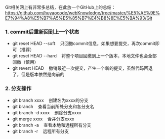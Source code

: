 Git相关网上有非常多总结，在此放一个GitHub上的总结：
https://github.com/huyaocode/webKnowledge/tree/master/%E5%AE%9E%E7%94%A8%E5%B7%A5%E5%85%B7%E4%B8%8E%E5%BA%93/Git

### 1. commit后重新回到上一个状态
+ git reset HEAD --soft &nbsp;&nbsp; 只回撤commit信息，如果想要提交，再次commit即可（推荐）
+ git reset HEAD --hard &nbsp;&nbsp; 将整个项目回撤到上一个版本，本地文件也会全部回撤（慎用）
+ git revert HEAD &nbsp;&nbsp; 撤销最近一次提交，产生一个新的提交，虽然代码回退了，但是版本依然是向前的

### 2. 分支操作
+ git branch xxxx &nbsp;&nbsp; 创建名为xxxx的分支
+ git branch &nbsp;&nbsp; 查看当前所处分支和各分支名
+ git branch -d xxxx &nbsp;&nbsp; 删除分支xxxx
+ git merge xxxx &nbsp;&nbsp; 合并分支xxxx
+ git branch -a &nbsp;&nbsp; 查看本地和远程所有分支
+ git branch -r &nbsp;&nbsp; 远程所有分支




